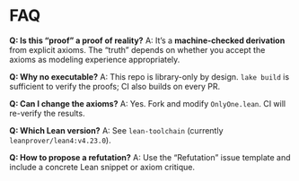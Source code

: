 # FAQ

**Q: Is this “proof” a proof of reality?**
A: It’s a **machine-checked derivation** from explicit axioms. The “truth” depends on whether you accept the axioms as modeling experience appropriately.

**Q: Why no executable?**
A: This repo is library-only by design. `lake build` is sufficient to verify the proofs; CI also builds on every PR.

**Q: Can I change the axioms?**
A: Yes. Fork and modify `OnlyOne.lean`. CI will re-verify the results.

**Q: Which Lean version?**
A: See `lean-toolchain` (currently `leanprover/lean4:v4.23.0`).

**Q: How to propose a refutation?**
A: Use the “Refutation” issue template and include a concrete Lean snippet or axiom critique.
